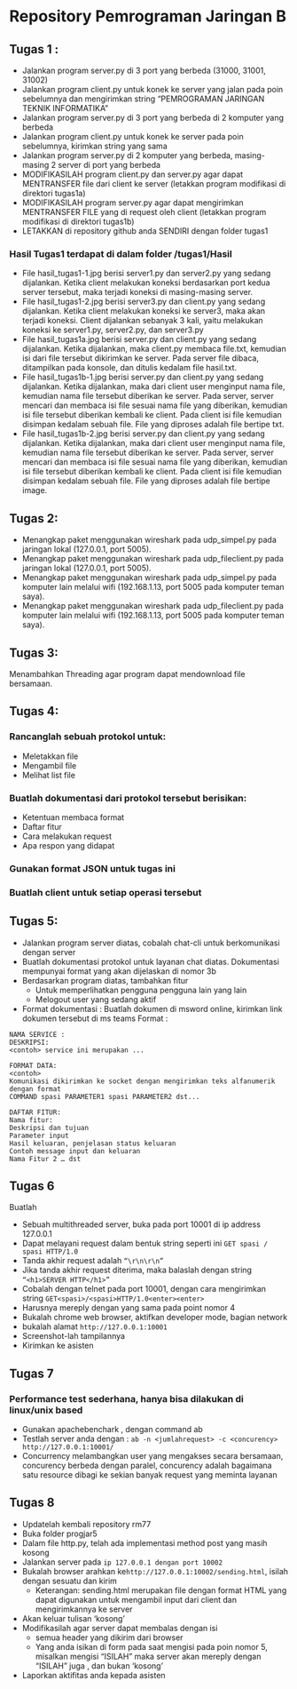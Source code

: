 # Repository Pemrograman Jaringan B
## Tugas 1 :
- Jalankan program server.py di 3 port yang berbeda (31000, 31001, 31002) 
- Jalankan program client.py untuk konek ke server yang jalan pada poin sebelumnya dan mengirimkan string “PEMROGRAMAN JARINGAN TEKNIK INFORMATIKA”
- Jalankan program server.py di 3 port yang berbeda di 2 komputer yang berbeda 
- Jalankan program client.py untuk konek ke server pada poin sebelumnya, kirimkan string yang sama
- Jalankan program server.py di 2 komputer yang berbeda, masing-masing 2 server di port yang berbeda 
- MODIFIKASILAH program client.py dan server.py agar dapat MENTRANSFER file dari client ke server (letakkan program modifikasi di direktori tugas1a) 
- MODIFIKASILAH program server.py agar dapat mengirimkan MENTRANSFER FILE yang di request oleh client (letakkan program modifikasi di direktori tugas1b) 
- LETAKKAN di repository github anda SENDIRI dengan folder tugas1 
### Hasil Tugas1 terdapat di dalam folder /tugas1/Hasil
- File hasil_tugas1-1.jpg berisi server1.py dan server2.py yang sedang dijalankan. Ketika client melakukan koneksi berdasarkan port kedua server tersebut, maka terjadi koneksi di masing-masing server.
- File hasil_tugas1-2.jpg berisi server3.py dan client.py yang sedang dijalankan. Ketika client melakukan koneksi ke server3, maka akan terjadi koneksi. Client dijalankan sebanyak 3 kali, yaitu melakukan koneksi ke server1.py, server2.py, dan server3.py
- File hasil_tugas1a.jpg berisi server.py dan client.py yang sedang dijalankan. Ketika dijalankan, maka client.py membaca file.txt, kemudian isi dari file tersebut dikirimkan ke server. Pada server file dibaca, ditampilkan pada konsole, dan ditulis kedalam file hasil.txt.
- File hasil_tugas1b-1.jpg berisi server.py dan client.py yang sedang dijalankan. Ketika dijalankan, maka dari client user menginput nama file, kemudian nama file tersebut diberikan ke server. Pada server, server mencari dan membaca isi file sesuai nama file yang diberikan, kemudian isi file tersebut diberikan kembali ke client. Pada client isi file kemudian disimpan kedalam sebuah file. File yang diproses adalah file bertipe txt.
- File hasil_tugas1b-2.jpg berisi server.py dan client.py yang sedang dijalankan. Ketika dijalankan, maka dari client user menginput nama file, kemudian nama file tersebut diberikan ke server. Pada server, server mencari dan membaca isi file sesuai nama file yang diberikan, kemudian isi file tersebut diberikan kembali ke client. Pada client isi file kemudian disimpan kedalam sebuah file. File yang diproses adalah file bertipe image.
## Tugas 2:
- Menangkap paket menggunakan wireshark pada udp_simpel.py pada jaringan lokal (127.0.0.1, port 5005).
- Menangkap paket menggunakan wireshark pada udp_fileclient.py pada jaringan lokal (127.0.0.1, port 5005).
- Menangkap paket menggunakan wireshark pada udp_simpel.py pada komputer lain melalui wifi (192.168.1.13, port 5005 pada komputer teman saya).
- Menangkap paket menggunakan wireshark pada udp_fileclient.py pada komputer lain melalui wifi (192.168.1.13, port 5005 pada komputer teman saya).

## Tugas 3:
Menambahkan Threading agar program dapat mendownload file bersamaan.

## Tugas 4:
### Rancanglah sebuah protokol untuk: 
- Meletakkan file
- Mengambil file
- Melihat list file
### Buatlah dokumentasi dari protokol tersebut berisikan:
- Ketentuan membaca format
- Daftar fitur
- Cara melakukan request
- Apa respon yang didapat
### Gunakan format JSON untuk tugas ini
### Buatlah client untuk setiap operasi tersebut

## Tugas 5:

- Jalankan program server diatas, cobalah chat-cli untuk berkomunikasi dengan server
- Buatlah dokumentasi protokol untuk layanan chat diatas. Dokumentasi mempunyai format yang akan dijelaskan di nomor 3b
- Berdasarkan program diatas, tambahkan fitur
  - Untuk memperlihatkan pengguna pengguna lain yang lain
  - Melogout user yang sedang aktif
- Format dokumentasi :
Buatlah dokumen di msword online, kirimkan link dokumen tersebut di ms teams
Format :
```
NAMA SERVICE :
DESKRIPSI:
<contoh> service ini merupakan ...

FORMAT DATA:
<contoh>
Komunikasi dikirimkan ke socket dengan mengirimkan teks alfanumerik dengan format
COMMAND spasi PARAMETER1 spasi PARAMETER2 dst...

DAFTAR FITUR:
Nama fitur:
Deskripsi dan tujuan
Parameter input
Hasil keluaran, penjelasan status keluaran 
Contoh message input dan keluaran
Nama Fitur 2 … dst
```
## Tugas 6
Buatlah
- Sebuah multithreaded server, buka pada port 10001 di ip address 127.0.0.1
- Dapat melayani request dalam bentuk string seperti ini
`GET spasi / spasi HTTP/1.0` 
- Tanda akhir request adalah `“\r\n\r\n”`
- Jika tanda akhir request diterima, maka balaslah dengan string 
`“<h1>SERVER HTTP</h1>”`
- Cobalah dengan telnet pada port 10001, dengan cara mengirimkan string 
`GET<spasi>/<spasi>HTTP/1.0<enter><enter>`
- Harusnya mereply dengan yang sama pada point nomor 4
- Bukalah chrome web browser, aktifkan developer mode, bagian network
- bukalah alamat `http://127.0.0.1:10001`
- Screenshot-lah tampilannya
- Kirimkan ke asisten

## Tugas 7

### Performance test sederhana, hanya bisa dilakukan di linux/unix based
- Gunakan apachebenchark , dengan command ab
- Testlah server anda dengan :
`ab -n <jumlahrequest> -c <concurency> http://127.0.0.1:10001/`
- Concurrency melambangkan user yang mengakses secara bersamaan, concurency berbeda dengan paralel, concurency adalah bagaimana satu resource dibagi ke sekian banyak request yang meminta layanan

## Tugas 8
- Updatelah kembali repository rm77
- Buka folder progjar5
- Dalam file http.py, telah ada implementasi method post yang masih kosong
- Jalankan server pada `ip 127.0.0.1 dengan port 10002`
- Bukalah browser arahkan ke`http://127.0.0.1:10002/sending.html`, isilah dengan sesuatu dan kirim
  - Keterangan: sending.html merupakan file dengan format HTML yang dapat digunakan untuk mengambil input dari client dan mengirimkannya ke server
- Akan keluar tulisan ‘kosong’
- Modifikasilah agar server dapat membalas dengan isi
  - semua  header yang dikirim dari browser
  - Yang anda isikan di form pada saat mengisi pada poin nomor 5, misalkan mengisi “ISILAH” maka server akan mereply dengan “ISILAH” juga , dan bukan ‘kosong’
- Laporkan aktifitas anda kepada asisten